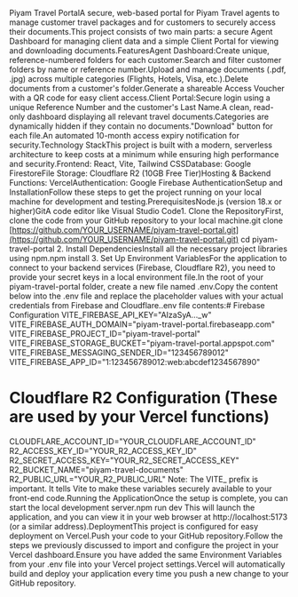Piyam Travel PortalA secure, web-based portal for Piyam Travel agents to manage customer travel packages and for customers to securely access their documents.This project consists of two main parts: a secure Agent Dashboard for managing client data and a simple Client Portal for viewing and downloading documents.FeaturesAgent Dashboard:Create unique, reference-numbered folders for each customer.Search and filter customer folders by name or reference number.Upload and manage documents (.pdf, .jpg) across multiple categories (Flights, Hotels, Visa, etc.).Delete documents from a customer's folder.Generate a shareable Access Voucher with a QR code for easy client access.Client Portal:Secure login using a unique Reference Number and the customer's Last Name.A clean, read-only dashboard displaying all relevant travel documents.Categories are dynamically hidden if they contain no documents."Download" button for each file.An automated 10-month access expiry notification for security.Technology StackThis project is built with a modern, serverless architecture to keep costs at a minimum while ensuring high performance and security.Frontend: React, Vite, Tailwind CSSDatabase: Google FirestoreFile Storage: Cloudflare R2 (10GB Free Tier)Hosting & Backend Functions: VercelAuthentication: Google Firebase AuthenticationSetup and InstallationFollow these steps to get the project running on your local machine for development and testing.PrerequisitesNode.js (version 18.x or higher)GitA code editor like Visual Studio Code1. Clone the RepositoryFirst, clone the code from your GitHub repository to your local machine.git clone [https://github.com/YOUR_USERNAME/piyam-travel-portal.git](https://github.com/YOUR_USERNAME/piyam-travel-portal.git)
cd piyam-travel-portal
2. Install DependenciesInstall all the necessary project libraries using npm.npm install
3. Set Up Environment VariablesFor the application to connect to your backend services (Firebase, Cloudflare R2), you need to provide your secret keys in a local environment file.In the root of your piyam-travel-portal folder, create a new file named .env.Copy the content below into the .env file and replace the placeholder values with your actual credentials from Firebase and Cloudflare..env file contents:# Firebase Configuration
VITE_FIREBASE_API_KEY="AIzaSyA..._w"
VITE_FIREBASE_AUTH_DOMAIN="piyam-travel-portal.firebaseapp.com"
VITE_FIREBASE_PROJECT_ID="piyam-travel-portal"
VITE_FIREBASE_STORAGE_BUCKET="piyam-travel-portal.appspot.com"
VITE_FIREBASE_MESSAGING_SENDER_ID="123456789012"
VITE_FIREBASE_APP_ID="1:123456789012:web:abcdef1234567890"

# Cloudflare R2 Configuration (These are used by your Vercel functions)
CLOUDFLARE_ACCOUNT_ID="YOUR_CLOUDFLARE_ACCOUNT_ID"
R2_ACCESS_KEY_ID="YOUR_R2_ACCESS_KEY_ID"
R2_SECRET_ACCESS_KEY="YOUR_R2_SECRET_ACCESS_KEY"
R2_BUCKET_NAME="piyam-travel-documents"
R2_PUBLIC_URL="YOUR_R2_PUBLIC_URL"
Note: The VITE_ prefix is important. It tells Vite to make these variables securely available to your front-end code.Running the ApplicationOnce the setup is complete, you can start the local development server.npm run dev
This will launch the application, and you can view it in your web browser at http://localhost:5173 (or a similar address).DeploymentThis project is configured for easy deployment on Vercel.Push your code to your GitHub repository.Follow the steps we previously discussed to import and configure the project in your Vercel dashboard.Ensure you have added the same Environment Variables from your .env file into your Vercel project settings.Vercel will automatically build and deploy your application every time you push a new change to your GitHub repository.

